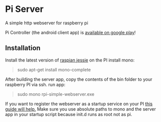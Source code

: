 # Pi Server
A simple http webserver for raspberry pi

Pi Controller (the android client app) is [available on google play](https://github.com/digital-synapse/rpi-simple-webserver)!

## Installation

Install the latest version of [raspian jessie](https://www.raspberrypi.org/downloads/raspbian/) on the PI
install mono: 
> sudo apt-get install mono-complete

After building the server app, copy the contents of the bin folder to your raspberry PI via ssh. 
run app:
> sudo mono rpi-simple-webserver.exe

If you want to register the webserver as a startup service on your PI [this guide will help.](http://www.stuffaboutcode.com/2012/06/raspberry-pi-run-program-at-start-up.html) Make sure you use absolute paths to mono and the server app in your startup script because init.d runs as root not as pi.
